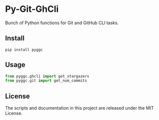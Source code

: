 # Py-Git-GhCli

Bunch of Python functions for Git and GitHub CLI tasks.


## Install

```shell
pip install pyggc
```


## Usage

```python
from pyggc.ghcli import get_stargazers
from pyggc.git import get_num_commits

```


## License

The scripts and documentation in this project are released under the MIT License.